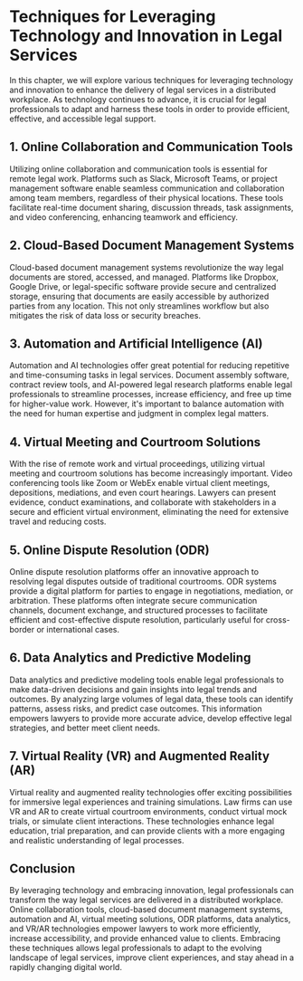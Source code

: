 Techniques for Leveraging Technology and Innovation in Legal Services
==============================================================================

In this chapter, we will explore various techniques for leveraging technology and innovation to enhance the delivery of legal services in a distributed workplace. As technology continues to advance, it is crucial for legal professionals to adapt and harness these tools in order to provide efficient, effective, and accessible legal support.

**1. Online Collaboration and Communication Tools**
---------------------------------------------------

Utilizing online collaboration and communication tools is essential for remote legal work. Platforms such as Slack, Microsoft Teams, or project management software enable seamless communication and collaboration among team members, regardless of their physical locations. These tools facilitate real-time document sharing, discussion threads, task assignments, and video conferencing, enhancing teamwork and efficiency.

**2. Cloud-Based Document Management Systems**
----------------------------------------------

Cloud-based document management systems revolutionize the way legal documents are stored, accessed, and managed. Platforms like Dropbox, Google Drive, or legal-specific software provide secure and centralized storage, ensuring that documents are easily accessible by authorized parties from any location. This not only streamlines workflow but also mitigates the risk of data loss or security breaches.

**3. Automation and Artificial Intelligence (AI)**
--------------------------------------------------

Automation and AI technologies offer great potential for reducing repetitive and time-consuming tasks in legal services. Document assembly software, contract review tools, and AI-powered legal research platforms enable legal professionals to streamline processes, increase efficiency, and free up time for higher-value work. However, it's important to balance automation with the need for human expertise and judgment in complex legal matters.

**4. Virtual Meeting and Courtroom Solutions**
----------------------------------------------

With the rise of remote work and virtual proceedings, utilizing virtual meeting and courtroom solutions has become increasingly important. Video conferencing tools like Zoom or WebEx enable virtual client meetings, depositions, mediations, and even court hearings. Lawyers can present evidence, conduct examinations, and collaborate with stakeholders in a secure and efficient virtual environment, eliminating the need for extensive travel and reducing costs.

**5. Online Dispute Resolution (ODR)**
--------------------------------------

Online dispute resolution platforms offer an innovative approach to resolving legal disputes outside of traditional courtrooms. ODR systems provide a digital platform for parties to engage in negotiations, mediation, or arbitration. These platforms often integrate secure communication channels, document exchange, and structured processes to facilitate efficient and cost-effective dispute resolution, particularly useful for cross-border or international cases.

**6. Data Analytics and Predictive Modeling**
---------------------------------------------

Data analytics and predictive modeling tools enable legal professionals to make data-driven decisions and gain insights into legal trends and outcomes. By analyzing large volumes of legal data, these tools can identify patterns, assess risks, and predict case outcomes. This information empowers lawyers to provide more accurate advice, develop effective legal strategies, and better meet client needs.

**7. Virtual Reality (VR) and Augmented Reality (AR)**
------------------------------------------------------

Virtual reality and augmented reality technologies offer exciting possibilities for immersive legal experiences and training simulations. Law firms can use VR and AR to create virtual courtroom environments, conduct virtual mock trials, or simulate client interactions. These technologies enhance legal education, trial preparation, and can provide clients with a more engaging and realistic understanding of legal processes.

**Conclusion**
--------------

By leveraging technology and embracing innovation, legal professionals can transform the way legal services are delivered in a distributed workplace. Online collaboration tools, cloud-based document management systems, automation and AI, virtual meeting solutions, ODR platforms, data analytics, and VR/AR technologies empower lawyers to work more efficiently, increase accessibility, and provide enhanced value to clients. Embracing these techniques allows legal professionals to adapt to the evolving landscape of legal services, improve client experiences, and stay ahead in a rapidly changing digital world.
